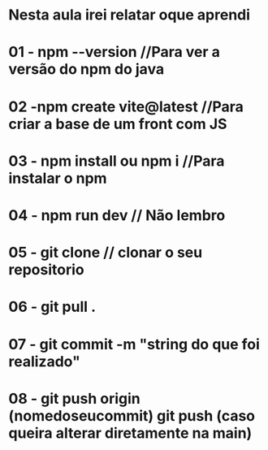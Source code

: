 # Nesta aula irei relatar oque aprendi
# 01 - npm  --version //Para ver a versão do npm do java
# 02 -npm create vite@latest //Para criar a base de um front com JS 
# 03 - npm install ou npm i //Para instalar o npm
# 04 - npm run dev // Não lembro
# 05 - git clone <URL> // clonar o seu repositorio 
# 06 - git pull .
# 07 - git commit -m "string do que foi realizado"
# 08 - git push origin (nomedoseucommit) git push (caso queira alterar diretamente na main)